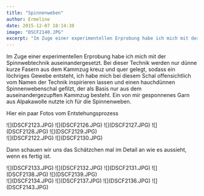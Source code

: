 ```yaml
---
title: "Spinnenweben"
author: Ermeline
date: 2015-12-07 18:14:38
image: "DSCF2140.JPG"
excerpt: "Im Zuge einer experimentellen Erprobung habe ich mich mit der Spinnwebtechnik auseinandergesetzt."
---
```


Im Zuge einer experimentellen Erprobung habe ich mich mit der Spinnwebtechnik auseinandergesetzt. Bei dieser Technik werden nur dünne kurze Fasern aus dem Kammzug kreuz und quer gelegt, sodass ein löchriges Gewebe entsteht, ich habe mich bei diesem Schal offensichtlich vom Namen der Technik inspirieren lassen und einen hauchdünnen Spinnenwebenschal gefilzt, der als Basis nur aus dem auseinandergezupften Kammzug besteht. Ein von mir gesponnenes Garn aus Alpakawolle nutzte ich für die Spinnenweben.

Hier ein paar Fotos vom Entstehungsprozess

<div class="slideshow_landscape">
![](DSCF2123.JPG)
![](DSCF2126.JPG)
![](DSCF2127.JPG)
![](DSCF2128.JPG)
![](DSCF2129.JPG)
</div>

<div class="slideshow_landscape">
![](DSCF2122.JPG)
![](DSCF2130.JPG)
</div>


Dann schauen wir uns das Schätzchen mal im Detail an wie es aussieht, wenn es fertig ist.

<div class="slideshow_portrait">
![](DSCF2133.JPG)
![](DSCF2132.JPG)
![](DSCF2131.JPG)
![](DSCF2138.JPG)
![](DSCF2139.JPG)
</div>


<div class="slideshow_landscape">
![](DSCF2134.JPG)
![](DSCF2137.JPG)
![](DSCF2136.JPG)
![](DSCF2143.JPG)
</div>



